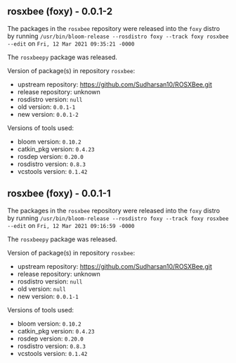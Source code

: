 ## rosxbee (foxy) - 0.0.1-2

The packages in the `rosxbee` repository were released into the `foxy` distro by running `/usr/bin/bloom-release --rosdistro foxy --track foxy rosxbee --edit` on `Fri, 12 Mar 2021 09:35:21 -0000`

The `rosxbeepy` package was released.

Version of package(s) in repository `rosxbee`:

- upstream repository: https://github.com/Sudharsan10/ROSXBee.git
- release repository: unknown
- rosdistro version: `null`
- old version: `0.0.1-1`
- new version: `0.0.1-2`

Versions of tools used:

- bloom version: `0.10.2`
- catkin_pkg version: `0.4.23`
- rosdep version: `0.20.0`
- rosdistro version: `0.8.3`
- vcstools version: `0.1.42`


## rosxbee (foxy) - 0.0.1-1

The packages in the `rosxbee` repository were released into the `foxy` distro by running `/usr/bin/bloom-release --rosdistro foxy --track foxy rosxbee --edit` on `Fri, 12 Mar 2021 09:16:59 -0000`

The `rosxbeepy` package was released.

Version of package(s) in repository `rosxbee`:

- upstream repository: https://github.com/Sudharsan10/ROSXBee.git
- release repository: unknown
- rosdistro version: `null`
- old version: `null`
- new version: `0.0.1-1`

Versions of tools used:

- bloom version: `0.10.2`
- catkin_pkg version: `0.4.23`
- rosdep version: `0.20.0`
- rosdistro version: `0.8.3`
- vcstools version: `0.1.42`


